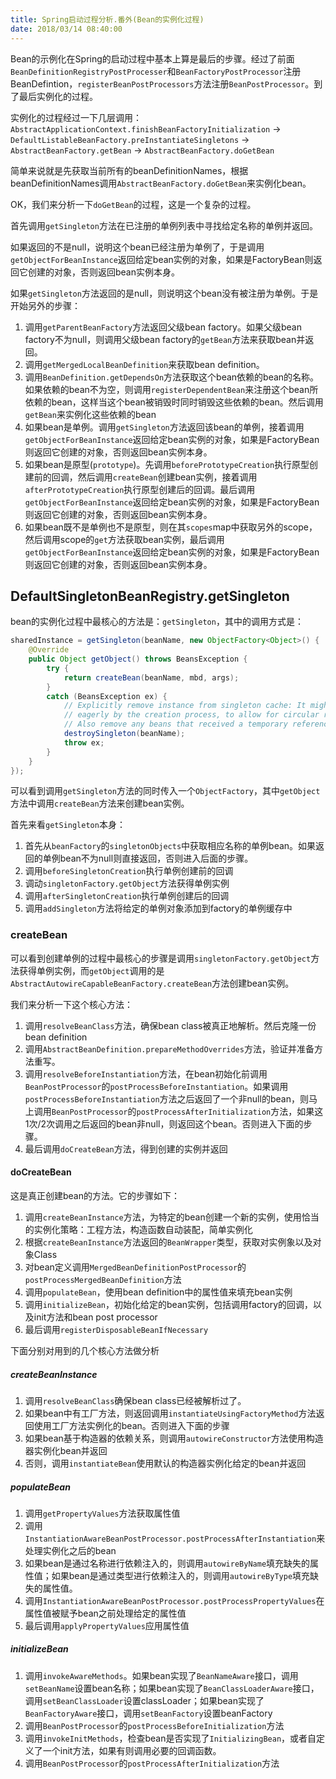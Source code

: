 ```yaml
---
title: Spring启动过程分析.番外(Bean的实例化过程)
date: 2018/03/14 08:40:00
---
```


Bean的示例化在Spring的启动过程中基本上算是最后的步骤。经过了前面`BeanDefinitionRegistryPostProcesser`和`BeanFactoryPostProcessor`注册BeanDefintion，`registerBeanPostProcessors`方法注册`BeanPostProcessor`。到了最后实例化的过程。

实例化的过程经过一下几层调用：
`AbstractApplicationContext.finishBeanFactoryInitialization` -> `DefaultListableBeanFactory.preInstantiateSingletons` -> 
`AbstractBeanFactory.getBean` ->
`AbstractBeanFactory.doGetBean` 

简单来说就是先获取当前所有的beanDefinitionNames，根据beanDefinitionNames调用`AbstractBeanFactory.doGetBean`来实例化bean。

OK，我们来分析一下`doGetBean`的过程，这是一个复杂的过程。

首先调用`getSingleton`方法在已注册的单例列表中寻找给定名称的单例并返回。

如果返回的不是null，说明这个bean已经注册为单例了，于是调用`getObjectForBeanInstance`返回给定bean实例的对象，如果是FactoryBean则返回它创建的对象，否则返回bean实例本身。

如果`getSingleton`方法返回的是null，则说明这个bean没有被注册为单例。于是开始另外的步骤：

1. 调用`getParentBeanFactory`方法返回父级bean factory。如果父级bean factory不为null，则调用父级bean factory的`getBean`方法来获取bean并返回。
2. 调用`getMergedLocalBeanDefinition`来获取bean definition。
3. 调用`BeanDefinition.getDependsOn`方法获取这个bean依赖的bean的名称。如果依赖的bean不为空，则调用`registerDependentBean`来注册这个bean所依赖的bean，这样当这个bean被销毁时同时销毁这些依赖的bean。然后调用`getBean`来实例化这些依赖的bean
4. 如果bean是单例。调用`getSingleton`方法返回该bean的单例，接着调用`getObjectForBeanInstance`返回给定bean实例的对象，如果是FactoryBean则返回它创建的对象，否则返回bean实例本身。
5. 如果bean是原型(`prototype`)。先调用`beforePrototypeCreation`执行原型创建前的回调，然后调用`createBean`创建bean实例，接着调用`afterPrototypeCreation`执行原型创建后的回调。最后调用`getObjectForBeanInstance`返回给定bean实例的对象，如果是FactoryBean则返回它创建的对象，否则返回bean实例本身。
6. 如果bean既不是单例也不是原型，则在其`scopes`map中获取另外的scope，然后调用scope的`get`方法获取bean实例，最后调用`getObjectForBeanInstance`返回给定bean实例的对象，如果是FactoryBean则返回它创建的对象，否则返回bean实例本身。

## DefaultSingletonBeanRegistry.getSingleton

bean的实例化过程中最核心的方法是：`getSingleton`，其中的调用方式是：

```java
sharedInstance = getSingleton(beanName, new ObjectFactory<Object>() {
	@Override
	public Object getObject() throws BeansException {
		try {
			return createBean(beanName, mbd, args);
		}
		catch (BeansException ex) {
			// Explicitly remove instance from singleton cache: It might have been put there
			// eagerly by the creation process, to allow for circular reference resolution.
			// Also remove any beans that received a temporary reference to the bean.
			destroySingleton(beanName);
			throw ex;
		}
	}
});
```

可以看到调用`getSingleton`方法的同时传入一个`ObjectFactory`，其中`getObject`方法中调用`createBean`方法来创建bean实例。

首先来看`getSingleton`本身：

1. 首先从`beanFactory`的`singletonObjects`中获取相应名称的单例bean。如果返回的单例bean不为null则直接返回，否则进入后面的步骤。
2. 调用`beforeSingletonCreation`执行单例创建前的回调
3. 调动`singletonFactory.getObject`方法获得单例实例
4. 调用`afterSingletonCreation`执行单例创建后的回调
5. 调用`addSingleton`方法将给定的单例对象添加到factory的单例缓存中

### createBean

可以看到创建单例的过程中最核心的步骤是调用`singletonFactory.getObject`方法获得单例实例，而`getObject`调用的是`AbstractAutowireCapableBeanFactory.createBean`方法创建bean实例。

我们来分析一下这个核心方法：

1. 调用`resolveBeanClass`方法，确保bean class被真正地解析。然后克隆一份bean definition
2. 调用`AbstractBeanDefinition.prepareMethodOverrides`方法，验证并准备方法重写。
3. 调用`resolveBeforeInstantiation`方法，在bean初始化前调用`BeanPostProcessor`的`postProcessBeforeInstantiation`。如果调用`postProcessBeforeInstantiation`方法之后返回了一个非null的bean，则马上调用`BeanPostProcessor`的`postProcessAfterInitialization`方法，如果这1次/2次调用之后返回的bean非null，则返回这个bean。否则进入下面的步骤。
4. 最后调用`doCreateBean`方法，得到创建的实例并返回

#### doCreateBean

这是真正创建bean的方法。它的步骤如下：

1. 调用`createBeanInstance`方法，为特定的bean创建一个新的实例，使用恰当的实例化策略：工程方法，构造函数自动装配，简单实例化
2. 根据`createBeanInstance`方法返回的`BeanWrapper`类型，获取对实例象以及对象Class
3. 对bean定义调用`MergedBeanDefinitionPostProcessor`的`postProcessMergedBeanDefinition`方法
4. 调用`populateBean`，使用bean definition中的属性值来填充bean实例
5. 调用`initializeBean`，初始化给定的bean实例，包括调用factory的回调，以及init方法和bean post processor
6. 最后调用`registerDisposableBeanIfNecessary`

下面分别对用到的几个核心方法做分析

##### createBeanInstance

1. 调用`resolveBeanClass`确保bean class已经被解析过了。
2. 如果bean中有工厂方法，则返回调用`instantiateUsingFactoryMethod`方法返回使用工厂方法实例化的bean。否则进入下面的步骤
3. 如果bean基于构造器的依赖关系，则调用`autowireConstructor`方法使用构造器实例化bean并返回
4. 否则，调用`instantiateBean`使用默认的构造器实例化给定的bean并返回

##### populateBean

1. 调用`getPropertyValues`方法获取属性值
2. 调用`InstantiationAwareBeanPostProcessor.postProcessAfterInstantiation`来处理实例化之后的bean
3. 如果bean是通过名称进行依赖注入的，则调用`autowireByName`填充缺失的属性值；如果bean是通过类型进行依赖注入的，则调用`autowireByType`填充缺失的属性值。
4. 调用`InstantiationAwareBeanPostProcessor.postProcessPropertyValues`在属性值被赋予bean之前处理给定的属性值
5. 最后调用`applyPropertyValues`应用属性值

##### initializeBean

1. 调用`invokeAwareMethods`。如果bean实现了`BeanNameAware`接口，调用`setBeanName`设置bean名称；如果bean实现了`BeanClassLoaderAware`接口，调用`setBeanClassLoader`设置classLoader；如果bean实现了`BeanFactoryAware`接口，调用`setBeanFactory`设置beanFactory
2. 调用`BeanPostProcessor`的`postProcessBeforeInitialization`方法
3. 调用`invokeInitMethods`，检查bean是否实现了`InitializingBean`，或者自定义了一个init方法，如果有则调用必要的回调函数。
4. 调用`BeanPostProcessor`的`postProcessAfterInitialization`方法

